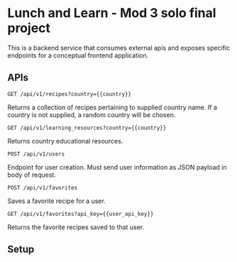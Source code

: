 # Lunch and Learn - Mod 3 solo final project

This is a backend service that consumes external apis and exposes specific endpoints for a conceptual frontend application.

## APIs

```
GET /api/v1/recipes?country={{country}}
```
Returns a collection of recipes pertaining to supplied country name.
If a country is not supplied, a random country will be chosen.

```
GET /api/v1/learning_resources?country={{country}}
```
Returns country educational resources.

```
POST /api/v1/users
```
Endpoint for user creation. Must send user information as JSON payload in body of request.

```
POST /api/v1/favorites
```
Saves a favorite recipe for a user.

```
GET /api/v1/favorites?api_key={{user_api_key}}
```
Returns the favorite recipes saved to that user.


## Setup